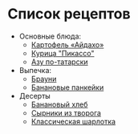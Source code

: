 # Список рецептов

- Основные блюда:
	- [Картофель «Айдахо»](potato_idaho.md)
	- [Курица "Пикассо"](chicken_picasso.md)
	- [Азу по-татарски](tatar_azu.md)
- Выпечка:
	- [Брауни](brownie.md)
	- [Банановые панкейки](banana_pancake.md)
- Десерты
	- [Банановый хлеб](banana_bread.md)
	- [Сырники из творога](cheese_pancakes.md)
	- [Классическая шарлотка](charlotte.md)
